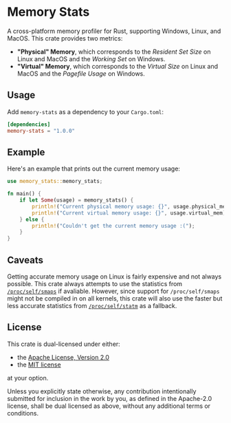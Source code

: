 # Memory Stats

A cross-platform memory profiler for Rust, supporting Windows, Linux, and MacOS. This crate provides two metrics:

- **"Physical" Memory**, which corresponds to the _Resident Set Size_ on Linux and MacOS and the _Working Set_ on Windows.
- **"Virtual" Memory**, which corresponds to the _Virtual Size_ on Linux and MacOS and the _Pagefile Usage_ on Windows.

## Usage

Add `memory-stats` as a dependency to your `Cargo.toml`:

```toml
[dependencies]
memory-stats = "1.0.0"
```

## Example

Here's an example that prints out the current memory usage:

```rs
use memory_stats::memory_stats;

fn main() {
    if let Some(usage) = memory_stats() {
        println!("Current physical memory usage: {}", usage.physical_mem);
        println!("Current virtual memory usage: {}", usage.virtual_mem);
    } else {
        println!("Couldn't get the current memory usage :(");
    }
}
```

## Caveats

Getting accurate memory usage on Linux is fairly expensive and not always possible. This crate always attempts to use the statistics from
[`/proc/self/smaps`](https://man7.org/linux/man-pages/man5/proc.5.html#:~:text=See%20user_namespaces%287%29.-,/proc/%5Bpid%5D/smaps,-%28since%20Linux%202.6.14)
if avaliable. However, since support for `/proc/self/smaps` might not be compiled in on all kernels, this crate will also use the faster but less accurate statistics from
[`/proc/self/statm`](https://man7.org/linux/man-pages/man5/proc.5.html#:~:text=by%0A%20%20%20%20%20%20%20%20%20%20%20%20%20%20%20%20%20%20%20%20%20waitpid%282%29.-,/proc/%5Bpid%5D/statm,-Provides%20information%20about)
as a fallback.

## License

This crate is dual-licensed under either:

- the [Apache License, Version 2.0](LICENSE-APACHE)
- the [MIT license](LICENSE-MIT)

at your option.

Unless you explicitly state otherwise, any contribution intentionally submitted
for inclusion in the work by you, as defined in the Apache-2.0 license, shall be dual licensed as above, without any
additional terms or conditions.
